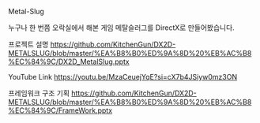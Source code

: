 Metal-Slug

누구나 한 번쯤 오락실에서 해본 게임 메탈슬러그를 DirectX로 만들어봤습니다.

프로젝트 설명
https://github.com/KitchenGun/DX2D-METALSLUG/blob/master/%EA%B8%B0%ED%9A%8D%20%EB%AC%B8%EC%84%9C/DX2D_MetalSlug.pptx

YouTube Link
https://youtu.be/MzaCeuejYqE?si=cX7b4JSiyw0mz3ON

프레임워크 구조 기획
https://github.com/KitchenGun/DX2D-METALSLUG/blob/master/%EA%B8%B0%ED%9A%8D%20%EB%AC%B8%EC%84%9C/FrameWork.pptx
